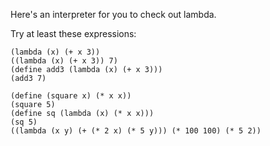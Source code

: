 Here's an interpreter for you to check out lambda.

Try at least these expressions:

    
    (lambda (x) (+ x 3))  
    ((lambda (x) (+ x 3)) 7)  
    (define add3 (lambda (x) (+ x 3)))  
    (add3 7)
    
    (define (square x) (* x x))   
    (square 5)   
    (define sq (lambda (x) (* x x)))   
    (sq 5)   
    ((lambda (x y) (+ (* 2 x) (* 5 y))) (* 100 100) (* 5 2))  
    

